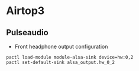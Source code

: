 # Airtop3 

## Pulseaudio

* Front headphone output configuration
```
pactl load-module module-alsa-sink device=hw:0,2
pactl set-default-sink alsa_output.hw_0_2
```
